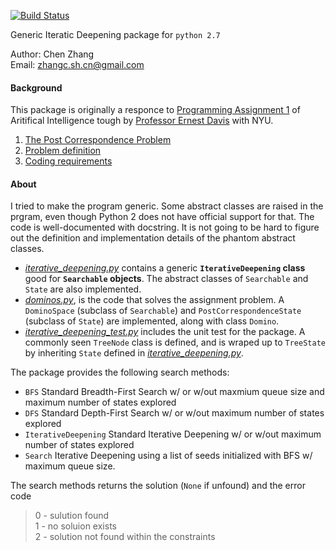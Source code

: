 [![Build Status](https://travis-ci.org/zhangcshcn/Generic-Iterative-Deepening.svg?branch=master)](https://travis-ci.org/zhangcshcn/Generic-Iterative-Deepening)

Generic Iteratic Deepening package for `python 2.7`

Author: Chen Zhang  
Email: zhangc.sh.cn@gmail.com 

#### Background
This package is originally a responce to [Programming Assignment 1](https://cs.nyu.edu/courses/spring18/CSCI-GA.2560-001/prog1.html) of Aritifical Intelligence tough by [Professor Ernest Davis](https://cs.nyu.edu/davise/) with NYU.
1. [The Post Correspondence Problem](http://en.wikipedia.org/wiki/Post_correspondence_problem)  
1. [Problem definition](https://cs.nyu.edu/courses/spring18/CSCI-GA.2560-001/hwk1.html)  
1. [Coding requirements](https://cs.nyu.edu/courses/spring18/CSCI-GA.2560-001/prog1.html)  

#### About
I tried to make the program generic. Some abstract classes are raised in the prgram,
even though Python 2 does not have official support for that. The code is well-documented
with docstring. It is not going to be hard to figure out the definition
and implementation details of the phantom abstract classes. 

- [*iterative_deepening.py*](iterative_deepening.py) contains a generic **`IterativeDeepening`
class** good for **`Searchable` objects**. The abstract classes of `Searchable` and `State` are also implemented.  
- [*dominos.py*](dominos.py), is the code that solves the assignment problem. A `DominoSpace` (subclass of `Searchable`) and `PostCorrespondenceState` (subclass of `State`) are implemented, along with class `Domino`. 
- [*iterative_deepening_test.py*](iterative_deepening_test.py) includes the unit test for the package. A commonly seen `TreeNode` class is defined, and is wraped up to `TreeState` by inheriting `State` defined in [*iterative_deepening.py*](iterative_deepening.py). 

The package provides the following search methods:
- `BFS` Standard Breadth-First Search w/ or w/out maxmium queue size and maximum number of states explored
- `DFS` Standard Depth-First Search w/ or w/out maximum number of states explored
- `IterativeDeepening` Standard Iterative Deepening w/ or w/out maximum number of states explored
- `Search` Iterative Deepening using a list of seeds initialized with BFS w/ maximum queue size.

The search methods returns the solution (`None` if unfound) 
and the error code

> 0 - sulution found  
> 1 - no soluion exists  
> 2 - solution not found within the constraints  
